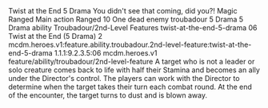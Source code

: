 <ability>
  <name>Twist at the End</name>
  <cost>5 Drama</cost>
  <flavor>You didn&apos;t see that coming, did you?!</flavor>
  <keywords>
    <keyword>Magic</keyword>
    <keyword>Ranged</keyword>
  </keywords>
  <type>Main action</type>
  <distance>Ranged 10</distance>
  <target>One dead enemy</target>
  <metadata>
    <class>troubadour</class>
    <cost>5 Drama</cost>
    <cost_amount>5</cost_amount>
    <cost_resource>Drama</cost_resource>
    <feature_type>ability</feature_type>
    <file_dpath>Troubadour/2nd-Level Features</file_dpath>
    <item_id>twist-at-the-end-5-drama</item_id>
    <item_index>06</item_index>
    <item_name>Twist at the End (5 Drama)</item_name>
    <level>2</level>
    <scc>mcdm.heroes.v1:feature.ability.troubadour.2nd-level-feature:twist-at-the-end-5-drama</scc>
    <scdc>1.1.1:9.2.3.5:06</scdc>
    <source>mcdm.heroes.v1</source>
    <type>feature/ability/troubadour/2nd-level-feature</type>
  </metadata>
  <effects>
    <effect type="mundane">A target who is not a leader or solo creature comes back to life with half their Stamina and becomes an ally under the Director&apos;s control. The players can work with the Director to determine when the target takes their turn each combat round. At the end of the encounter, the target turns to dust and is blown away.</effect>
  </effects>
</ability>
